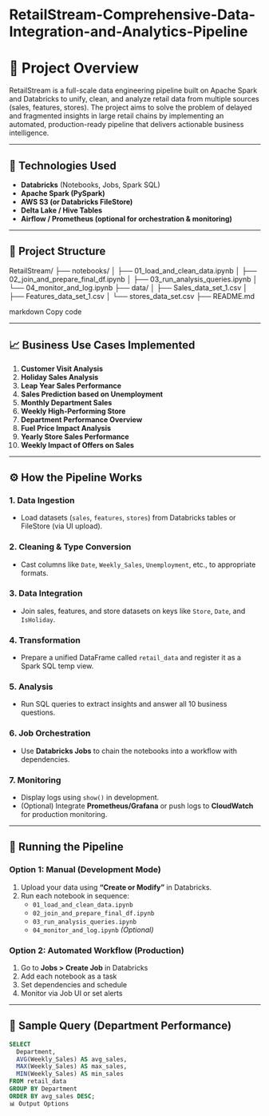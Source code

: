# RetailStream-Comprehensive-Data-Integration-and-Analytics-Pipeline
# 📌 Project Overview

RetailStream is a full-scale data engineering pipeline built on Apache Spark and Databricks to unify, clean, and analyze retail data from multiple sources (sales, features, stores). The project aims to solve the problem of delayed and fragmented insights in large retail chains by implementing an automated, production-ready pipeline that delivers actionable business intelligence.

---

## 🧰 Technologies Used

- **Databricks** (Notebooks, Jobs, Spark SQL)
- **Apache Spark (PySpark)**
- **AWS S3 (or Databricks FileStore)**
- **Delta Lake / Hive Tables**
- **Airflow / Prometheus (optional for orchestration & monitoring)**

---

## 📂 Project Structure

RetailStream/
├── notebooks/
│ ├── 01_load_and_clean_data.ipynb
│ ├── 02_join_and_prepare_final_df.ipynb
│ ├── 03_run_analysis_queries.ipynb
│ └── 04_monitor_and_log.ipynb
├── data/
│ ├── Sales_data_set_1.csv
│ ├── Features_data_set_1.csv
│ └── stores_data_set.csv
├── README.md

markdown
Copy code

---

## 📈 Business Use Cases Implemented

1. **Customer Visit Analysis**
2. **Holiday Sales Analysis**
3. **Leap Year Sales Performance**
4. **Sales Prediction based on Unemployment**
5. **Monthly Department Sales**
6. **Weekly High-Performing Store**
7. **Department Performance Overview**
8. **Fuel Price Impact Analysis**
9. **Yearly Store Sales Performance**
10. **Weekly Impact of Offers on Sales**

---

## ⚙️ How the Pipeline Works

### 1. **Data Ingestion**
- Load datasets (`sales`, `features`, `stores`) from Databricks tables or FileStore (via UI upload).

### 2. **Cleaning & Type Conversion**
- Cast columns like `Date`, `Weekly_Sales`, `Unemployment`, etc., to appropriate formats.

### 3. **Data Integration**
- Join sales, features, and store datasets on keys like `Store`, `Date`, and `IsHoliday`.

### 4. **Transformation**
- Prepare a unified DataFrame called `retail_data` and register it as a Spark SQL temp view.

### 5. **Analysis**
- Run SQL queries to extract insights and answer all 10 business questions.

### 6. **Job Orchestration**
- Use **Databricks Jobs** to chain the notebooks into a workflow with dependencies.

### 7. **Monitoring**
- Display logs using `show()` in development.
- (Optional) Integrate **Prometheus/Grafana** or push logs to **CloudWatch** for production monitoring.

---

## 🚀 Running the Pipeline

### Option 1: Manual (Development Mode)
1. Upload your data using **“Create or Modify”** in Databricks.
2. Run each notebook in sequence:
   - `01_load_and_clean_data.ipynb`
   - `02_join_and_prepare_final_df.ipynb`
   - `03_run_analysis_queries.ipynb`
   - `04_monitor_and_log.ipynb` *(Optional)*

### Option 2: Automated Workflow (Production)
1. Go to **Jobs > Create Job** in Databricks
2. Add each notebook as a task
3. Set dependencies and schedule
4. Monitor via Job UI or set alerts

---

## 🧪 Sample Query (Department Performance)

```sql
SELECT 
  Department,
  AVG(Weekly_Sales) AS avg_sales,
  MAX(Weekly_Sales) AS max_sales,
  MIN(Weekly_Sales) AS min_sales
FROM retail_data
GROUP BY Department
ORDER BY avg_sales DESC;
📊 Output Options
